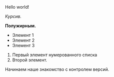 Hello world!

*Курсив.*

**Полужирным.**

* Элемент 1
* Элемент 2
* Элемент 3

1. Первый элемент нумерованного списка
2. Второй элемент.

Начинаем наше знакомство с контролем версий.
